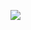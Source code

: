 ![](https://cdn.nlark.com/yuque/0/2020/png/296173/1599531252134-998f0dd8-2d64-4af7-ad49-e2b029e8ba63.png)
